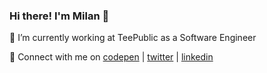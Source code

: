 ### Hi there! I'm Milan 👋

🔭 I’m currently working at TeePublic as a Software Engineer 

🐥 Connect with me on [codepen](https://codepen.io/milanla) | [twitter](https://twitter.com/codermilan) | [linkedin](https://www.linkedin.com/in/milan-sacher)
<!--
**milanla/milanla** is a ✨ _special_ ✨ repository because its `README.md` (this file) appears on your GitHub profile.

Here are some ideas to get you started:

- 🔭 I’m currently working on ...
- 🌱 I’m currently learning ...
- 👯 I’m looking to collaborate on ...
- 🤔 I’m looking for help with ...
- 💬 Ask me about ...
- 📫 How to reach me: ...
- 😄 Pronouns: ...
- ⚡ Fun fact: ...
-->
